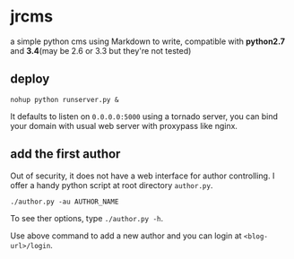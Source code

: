 # jrcms
a simple python cms using Markdown to write, compatible with **python2.7** and **3.4**(may be 2.6 or 3.3 but they're not tested)

## deploy

    nohup python runserver.py &
  
It defaults to listen on `0.0.0.0:5000` using a tornado server, you can bind your domain with usual web server with proxypass like nginx.

## add the first author

Out of security, it does not have a web interface for author controlling. I offer a handy python script at root directory `author.py`.

    ./author.py -au AUTHOR_NAME

To see ther options, type `./author.py -h`.

Use above command to add a new author and you can login at `<blog-url>/login`. 
